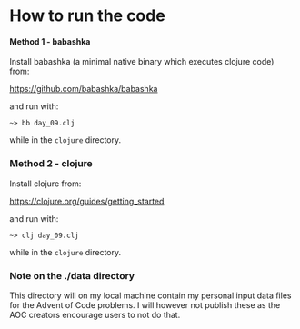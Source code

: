 # How to run the code

#### Method 1 - babashka
Install babashka (a minimal native binary which executes
clojure code) from:

https://github.com/babashka/babashka

and run with: 

```
~> bb day_09.clj
```

while in the `clojure` directory.


### Method 2 - clojure
Install clojure from: 

https://clojure.org/guides/getting_started

and run with: 

```
~> clj day_09.clj
```

while in the `clojure` directory.


### Note on the ./data directory
This directory will on my local machine contain my personal input data 
files for the Advent of Code problems. I will however not publish these
as the AOC creators encourage users to not do that. 
